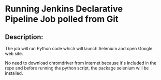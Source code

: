 # Running Jenkins Declarative Pipeline Job polled from Git

## Description:
The job will run Python code which will launch Selenium and open Google web site.

No need to download chromdriver from internet because it's included in the repo and before running the python script, the package selenium will be installed.

